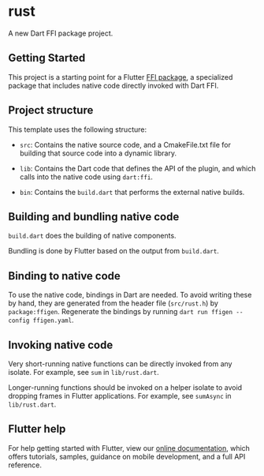 # rust

A new Dart FFI package project.

## Getting Started

This project is a starting point for a Flutter
[FFI package](https://flutter.dev/to/ffi-package),
a specialized package that includes native code directly invoked with Dart FFI.

## Project structure

This template uses the following structure:

* `src`: Contains the native source code, and a CmakeFile.txt file for building
  that source code into a dynamic library.

* `lib`: Contains the Dart code that defines the API of the plugin, and which
  calls into the native code using `dart:ffi`.

* `bin`: Contains the `build.dart` that performs the external native builds.

## Building and bundling native code

`build.dart` does the building of native components.

Bundling is done by Flutter based on the output from `build.dart`.

## Binding to native code

To use the native code, bindings in Dart are needed.
To avoid writing these by hand, they are generated from the header file
(`src/rust.h`) by `package:ffigen`.
Regenerate the bindings by running `dart run ffigen --config ffigen.yaml`.

## Invoking native code

Very short-running native functions can be directly invoked from any isolate.
For example, see `sum` in `lib/rust.dart`.

Longer-running functions should be invoked on a helper isolate to avoid
dropping frames in Flutter applications.
For example, see `sumAsync` in `lib/rust.dart`.

## Flutter help

For help getting started with Flutter, view our
[online documentation](https://docs.flutter.dev), which offers tutorials,
samples, guidance on mobile development, and a full API reference.
